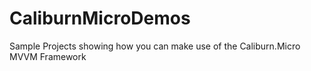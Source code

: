 CaliburnMicroDemos
==================

Sample Projects showing how you can make use of the Caliburn.Micro MVVM Framework